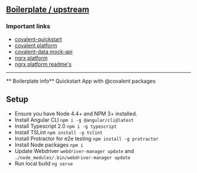 ## [Boilerplate / upstream](https://github.com/Teradata/covalent-quickstart)

### Important links
- [covalent-quickstart](https://github.com/Teradata/covalent-quickstart)
- [covalent platform](https://github.com/Teradata/covalent)
- [covalent-data mock-api](https://github.com/Teradata/covalent-data)
- [ngrx platform](https://github.com/ngrx/platform)
- [ngrx platform readme's](https://github.com/ngrx/platform/tree/master/docs)


---
** Boilerplate info**
Quickstart App with @covalent packages

## Setup

* Ensure you have Node 4.4+ and NPM 3+ installed.
* Install Angular CLI `npm i -g @angular/cli@latest`
* Install Typescript 2.0 `npm i -g typescript`
* Install TSLint `npm install -g tslint`
* Install Protractor for e2e testing `npm install -g protractor`
* Install Node packages `npm i`
* Update Webdriver `webdriver-manager update` and `./node_modules/.bin/webdriver-manager update`
* Run local build `ng serve`
